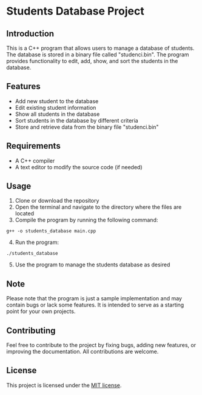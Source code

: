 # Students Database Project

## Introduction
This is a C++ program that allows users to manage a database of students. The database is stored in a binary file called "studenci.bin". The program provides functionality to edit, add, show, and sort the students in the database.

## Features
- Add new student to the database
- Edit existing student information
- Show all students in the database
- Sort students in the database by different criteria
- Store and retrieve data from the binary file "studenci.bin"

## Requirements
- A C++ compiler
- A text editor to modify the source code (if needed)

## Usage
1. Clone or download the repository
2. Open the terminal and navigate to the directory where the files are located
3. Compile the program by running the following command:
```
g++ -o students_database main.cpp
```
4. Run the program:
```
./students_database
```
5. Use the program to manage the students database as desired

## Note
Please note that the program is just a sample implementation and may contain bugs or lack some features. It is intended to serve as a starting point for your own projects.

## Contributing
Feel free to contribute to the project by fixing bugs, adding new features, or improving the documentation. All contributions are welcome.

## License
This project is licensed under the [MIT license](https://opensource.org/licenses/MIT).
